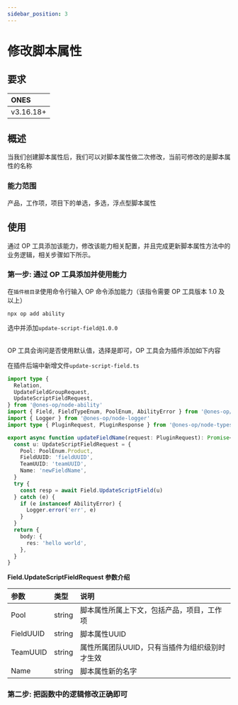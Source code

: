 ```yaml
---
sidebar_position: 3
---
```


# 修改脚本属性

## 要求

| ONES      |
| :-------- |
| v3.16.18+ |

## 概述

当我们创建脚本属性后，我们可以对脚本属性做二次修改，当前可修改的是脚本属性的名称

### 能力范围

产品，工作项，项目下的单选，多选，浮点型脚本属性

## 使用

通过 OP 工具添加该能力，修改该能力相关配置，并且完成更新脚本属性方法中的业务逻辑，相关步骤如下所示。

### 第一步: 通过 OP 工具添加并使用能力

在`插件根目录`使用命令行输入 OP 命令添加能力（该指令需要 OP 工具版本 1.0 及以上）

```shell
npx op add ability
```

选中并添加`update-script-field@1.0.0`

<br />
OP 工具会询问是否使用默认值，选择是即可，OP 工具会为插件添加如下内容

在插件后端中新增文件`update-script-field.ts`

```typescript title="backend/src/script-field-float.ts"
import type {
  Relation,
  UpdateFieldGroupRequest,
  UpdateScriptFieldRequest,
} from '@ones-op/node-ability'
import { Field, FieldTypeEnum, PoolEnum, AbilityError } from '@ones-op/node-ability'
import { Logger } from '@ones-op/node-logger'
import type { PluginRequest, PluginResponse } from '@ones-op/node-types'

export async function updateFieldName(request: PluginRequest): Promise<PluginResponse> {
  const u: UpdateScriptFieldRequest = {
    Pool: PoolEnum.Product,
    FieldUUID: 'fieldUUID',
    TeamUUID: 'teamUUID',
    Name: 'newFieldName',
  }
  try {
    const resp = await Field.UpdateScriptField(u)
  } catch (e) {
    if (e instanceof AbilityError) {
      Logger.error('err', e)
    }
  }
  return {
    body: {
      res: 'hello world',
    },
  }
}
```

**Field.UpdateScriptFieldRequest 参数介绍**

| 参数      | 类型   | 说明                                           |
| :-------- | :----- | :--------------------------------------------- |
| Pool      | string | 脚本属性所属上下文，包括产品，项目，工作项     |
| FieldUUID | string | 脚本属性UUID                                   |
| TeamUUID  | string | 属性所属团队UUID，只有当插件为组织级别时才生效 |
| Name      | string | 脚本属性新的名字                               |

### 第二步: 把函数中的逻辑修改正确即可
